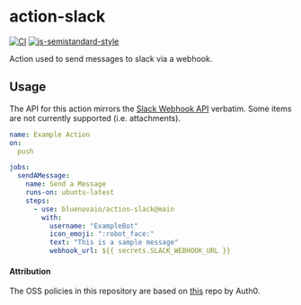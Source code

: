 # action-slack

[![CI](https://github.com/bluenovaio/blueprint-action-typescript/actions/workflows/ci.yaml/badge.svg)](https://github.com/bluenovaio/blueprint-action-typescript/actions/workflows/ci.yaml)
[![js-semistandard-style](https://img.shields.io/badge/code%20style-semistandard-brightgreen.svg?style=flat-square)](https://github.com/standard/semistandard)

Action used to send messages to slack via a webhook. 

## Usage

The API for this action mirrors the [Slack Webhook API](https://api.slack.com/methods/chat.postMessage) verbatim. Some items are not currently supported (i.e. attachments).

```yaml
name: Example Action 
on:
  push

jobs:
  sendAMessage:
    name: Send a Message 
    runs-on: ubuntu-latest
    steps:
      - use: bluenovaio/action-slack@main 
        with:
          username: "ExampleBot"
          icon_emoji: ":robot_face:"
          text: "This is a sample message"
          webhook_url: ${{ secrets.SLACK_WEBHOOK_URL }} 
```

#### Attribution

The OSS policies in this repository are based on [this](https://github.com/auth0/open-source-template) repo by Auth0.
